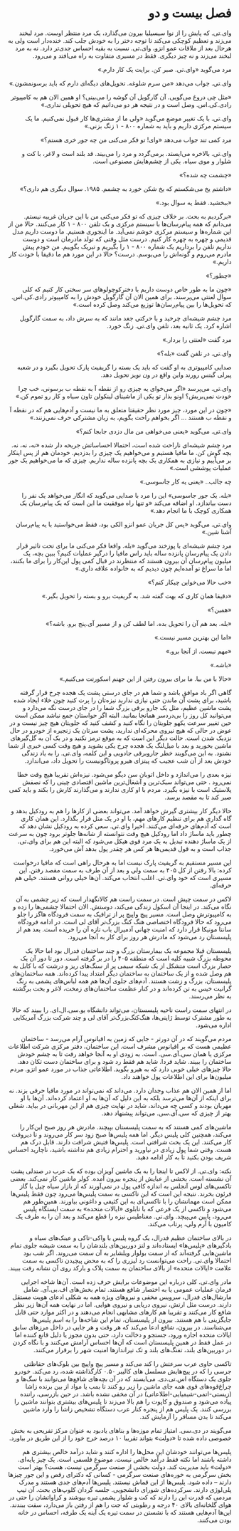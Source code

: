 <div dir="rtl">

# فصل بیست و دو


وای.تی. که پایش را از نوا سیسیلیا بیرون می‌گذارد، یک مرد منتظر اوست. مرد لبخند می‌زند و تعظیم کوچکی می‌کند تا توجه دختر را به خودش جلب کند. خنده‌دار است ولی به هرحال بعد از ملاقات عمو انزو، وای.تی. نسبت به بقیه احساس جدی‌تر دارد. نه به مرد لبخند می‌زند و نه چیز دیگری. فقط در مسیری متفاوت به راه می‌افتد و می‌رود.

مرد می‌گوید «وای.تی. صبر کن. برایت یک کار دارم.»

وای.تی. جواب می‌دهد «من سرم شلوغه. تحویل‌های دیگه‌ای دارم که باید برسونمشون.»

«مثل چی دروغ می‌گویی. آن گارگویل آن گوشه را می‌بینی؟ او همین الان هم به کامپیوتر رادی.کی.اس. وصل است و در نتیجه هر دو می‌دانیم که هیچ تحویلی نداری.»

وای.تی. با یک تغییر موضع می‌گوید «ولی ما از مشتری‌ها کار قبول نمی‌کنیم. ما یک سیستم مرکزی داریم و باید به شماره ۸۰۰ - ۱ زنگ بزنی.»

مرد کمی تند جواب می‌دهد «وای! تو فکر می‌کنی من چه جور خری هستم؟»

وای.تی. بالاخره می‌ایستد. برمی‌گردد و مرد را می‌بیند. قد بلند است و لاغر، با کت و شلوار و موی سیاه. یکی از چشم‌هایش مصنوعی است.

«چشمت چه شده؟»

«داشتم یخ می‌شکستم که یخ شکن خورد به چشمم. ۱۹۸۵. سوال دیگری هم داری؟»

«ببخشید. فقط یه سوال بود.»

«برگردیم به بحث. بر خلاف چیزی که تو فکر می‌کنی من با این جریان غریبه نیستم. می‌دانم که همه پیام‌رسان‌ها با سیستم مرکزی و یک تلفن ۸۰۰ - ۱ کار می‌کنند. حالا من از این شماره‌ها و سیستم مرکزی خوشم نمی‌آید. ما اینجوری هستیم. ما دوست داریم مدل قدیمی و چهره به چهره کار کنیم. درست مثل وقتی که تولد مادرمان است و دوست نداریم تلفن را برداریم یک شماره ۸۰۰ - ۱ را بگیریم و تبریک بگوییم. من خودم پیش مادرم می‌روم و گونه‌اش را می‌بوسم. درست؟ حالا در این مورد هم ما دقیقا با خودت کار داریم.»

«چطور؟»

«چون ما به طور خاص دوست داریم با دخترکوچولوهای سر سختی کار کنیم که کلی سوال لعنتی می‌پرسند. برای همین الان آن گارگویل خودش را به کامپیوتر رادی.کی.اس. که تحویل‌ها را بین پیام‌رسان‌ها توزیع می‌کند وصل کرده است.»

مرد چشم شیشه‌ای چرخید و با حرکتی جغد مانند که به سرش داد، به سمت گارگویل اشاره کرد. یک ثانیه بعد، تلفن وای.تی. زنگ خورد.

مرد گفت «لعنتی را بردار.»

وای.تی. در تلفن گفت «بله؟»

صدایی کامپیوتری به او گفت که باید یک بسته را گریفیث پارک تحویل بگیرد و در شعبه پیرلی گیتس رورند واین واقع در ون نویز تحویل دهد.

وای.تی. می‌پرسد «اگر می‌خوای یه چیزی رو از نقطه آ به نقطه ب برسونی، خب چرا خودت نمی‌بریش؟ اونو بذار تو یکی از ماشینای لینکولن تاون سیاه و کار رو تموم کن.»

«چون در این مورد،‌ چیز مورد نظر حقیقتا متعلق به ما نیست و آدم‌هایی هم که در نقطه آ و نقطه ب هستند ... اگر بخواهم راحت بگویم، به زبان مشترکی حرف نمی‌زنند.»

وای.تی. می‌گوید «یعنی می‌خواهی من مال دزدی جابجا کنم؟»

مرد چشم شیشه‌ای ناراحت شده است، احتمالا احساساتش جریحه دار شده «نه، نه، نه. بچه گوش کن. ما مافیا هستیم و می‌خواهیم یک چیزی را بدزدیم. خودمان هم از پس اینکار بر می‌آییم و نیازی به همکاری یک بچه پانزده ساله نداریم.  چیزی که ما می‌خواهیم یک جور عملیات پوششی است.»

چه جالب.. «یعنی یه کار جاسوسی.»

«بله. یک جور جاسوسی» این را مرد با صدایی می‌گوید که انگار می‌خواهد یک نفر را دست بیاندازد. او اضافه می‌کند «و تنها راه موفقیت ما این است که یک پیام‌رسان یک همکاری کوچک با ما انجام دهد.»

وای.تی. می‌گوید «پس کل جریان عمو انزو الکی بود، فقط می‌خواستید با یه پیام‌رسان آشنا شین.»

مرد چشم شیشه‌ای با پوزخند می‌گوید «بله. واقعا فکر می‌کنی ما برای تحت تاثیر قرار دادن یک پیام‌رسان پانزده ساله باید راس مافیا را درگیر عملیات کنیم؟ ببین بچه، یک میلیون پیام‌رسان آن بیرون هستند که منتظرند در قبال کمی پول این‌کار را برای ما بکنند، اما ما سراغ تو آمده‌ایم چون دیدیم که به خانواده علاقه داری.»

«خب حالا می‌خواین چیکار کنم؟»

«دقیقا همان کاری که بهت گفته شد. به گریفیث برو و بسته را تحویل بگیر.»

«همین؟»

«بله. بعد هم آن را تحویل بده. اما لطف کن و از مسیر آی.پنج برو. باشه؟»

«اما این بهترین مسیر نیست.»

«مهم نیست. از آنجا برو.»

«باشه.»

«حالا با من بیا. ما برای بیرون رفتن از این جهنم اسکورتت می‌کنیم.»

گاهی اگر باد موافق باشد و شما هم در جای درستی پشت یک هجده چرخ قرار گرفته باشید، برای پشت آن ماندن حتی نیازی ندارید نیزه‌تان را پرت کنید چون خلاء ایجاد شده پشت ماشین عظیم، مثل یک جارو برقی بزرگ شما را در جای درست نگه می‌دارد و می‌توانید کل روز را بی‌دردسر همانجا بمانید. البته اگر حواستان جمع نباشد ممکن است حین تغییر سرعت یکهو جلویتان را نگاه کنید و کشف کنید که جلویتان هیچ چیز نیست و در عوض در حالی که هیچ نیروی محرکه‌ای ندارید، پشت سرتان یک زنجیره از خودرو در حال نزدیک شدن است. حالت دیگر این است که به موقع ترمز نکنید و در یک آن به گل‌گیرهای ماشین بخورید و بعد با میل‌لنگ یک هجده چرخ یکی بشوید و هیچ وقت کسی خبری از شما نشنود. به این می‌گویند خطر  جاروبرقی جادویی و این کلمه، وای.تی. را به یاد زندگی خودش بعد از آن شب عجیب که پیتزای هیرو پروتاگونیست را تحویل داد، می‌اندازد.

نیزه بعدی را می‌اندازد و داخل اتوبان سن دیگو می‌شود. نیزه‌اش تقریبا هیچ وقت خطا نمی‌رود . حتی می‌تواند سبک‌ترین و آشغال‌ترین ماشین اقتصادی چینی را که نصفش پلاستیک است با نیزه بگیرد. مردم با او کاری ندارند و می‌گذارند کارش را بکند و باید کمی صبر کند تا به مقصد برسد.

حالا دیگر کار بیشتری گیرش خواهد آمد. می‌تواند بعضی از کارها را هم به رودکیل بدهد و گاه گداری هم برای تنظیم کارهای مهم، با او در یک متل قرار بگذارد. این همان کاری است که آدم‌های حرفه‌ای می‌کنند. اخیرا وای.تی. سعی کرده به رودکیل نشان دهد که چطور باید ماساژ داد اما رودکیل هیچ وقت نتوانسته از شانه‌ها جلوتر برود چون به سرعت از یک ماساژ دهنده تبدیل به یک مرد قوی هیکل می‌شود که البته این هم برای وای.تی. جذاب است و به قول قدیمی‌ها هر کس هر چقدر پول بدهد آش می‌خورد.

این مسیر مستقیم به گریفیث پارک نیست اما به هرحال راهی است که مافیا درخواست کرده: بالا رفتن از کل ۴۰۵ به سمت ولی و بعد از آن طرف به سمت مقصد رفتن. این مسیری است که خود وای.تی. اغلب انتخاب می‌کند. آن‌ها خیلی روانی هستند. خیلی هم حرفه‌ای.

لاکس در سمت چپش است. در سمت راست هم کالانگهدار است که زیر چشمی به آن نگاه می‌کند. در اینجا آن اسکول زندگی می‌کند، دوستش. الان احتمالا چشمی‌ها را زده و به کامپیوترش وصل است. مسیر پیچ واپیچ پر از ترافیک به سمت فرودگاه هاگز را جلو می‌رود که حالا فرودگاه اختصاصی هنگ کنگ بزرگ‌تر آقای لی است. در ادامه فرودگاه سانتا مونیکا قرار دارد که امنیت جهانی آدمیرال باب تازه آن ‌را خریده است. بعد هم از پلیسستان رد می‌شود که مادرش هر روز برای کار به آنجا می‌رود.

پلیسستان قبلا مجموعه یک بیمارستان بزرگ و چند ساختمان فدرال بود اما حالا یک محوطه بزرگ شبیه کلیه است که منطقه ۴۰۵ را در بر گرفته است.  دور تا دور آن یک حصار بزرگ است متشکل از یک شبکه سیمی پر از سنگ‌های ریز و درشت که با کابل به هم وصل شده و از یک ساختمان به ساختمان دیگر امتداد پیدا کرده‌اند. همه ساختمان‌های پلیسستان، بزرگ و زشت هستند. آدم‌های جلوی آن‌ها هم همه لباس‌های پشمی به رنگ گرانیت خیس به تن کرده‌اند و در کنار عظمت ساختمان‌های زمخت، لاغر و بخت برگشته به نظر می‌رسند.

در انتهای سمت راست ناحیه پلیسستان، می‌تواند دانشگاه یو.سی.ال.ای. را ببیند که حالا به طور مشترک توسط ژاپنی‌ها، هنگ‌کنگ‌بزرگ‌تر آقای لی و چند شرکت بزرگ آمریکایی اداره می‌شود.

مردم می‌گویند که در آن دورتر - جایی که زمین به اقیانوس آرام می‌رسد - ساختمان عظیمی هست که بر اقیانوس مشرف است. این ساختمان، دفتر مرکزی شرکت اطلاعات مرکزی یا همان سی.آی.سی. است. به زودی او به آنجا خواهد رفت تا به چشم خودش ساختمان را ببیند. شاید فردا. شاید هم فقط رد شود و برای ساختمان دست تکان دهد. حالا چیزهای خیلی خوبی دارد که به هیرو بگوید. اطلاعاتی جذاب در مورد عمو انزو. مردم میلیون‌ها برای این اطلاعات پول خواهند داد.

اما از همین الان هم عذاب وجدان دارد. می‌داند که نمی‌تواند در مورد مافیا حرفی بزند. نه برای اینکه از آن‌ها می‌ترسد بلکه به این دلیل که آن‌ها به او اعتماد کرده‌اند. آن‌ها با او مهربان بودند و کسی چه می‌داند، شاید در نهایت چیزی هم از این مهربانی در بیاید. شغلی بهتر از چیزی که سی.آی.سی. می‌تواند پیشنهاد دهد.

ماشین‌های کمی هستند که به سمت پلیسستان بپیچند. مادرش هر روز صبح این‌کار را می‌کند، همچنین کلی پلیس دیگر. اما همه پلیس‌ها صبح زود سر کار می‌روند و تا دیروقت کار می‌کنند. این یک بحث شرافتی است. پلیس‌ها فتیش شرافت دارند. قابل درک هم هست. وقتی شما پول زیادی در نیاورید و احترام زیادی هم نداشته باشید، ناچارید احساس شریف بودن بکنید تا به کار ادامه دهید.

نکته: وای.تی. از لاکس تا اینجا را به یک ماشین آویزان بوده که یک عرب در صندلی پشت آن نشسته است. بخشی از عبایش از پنجره بیرون آمده. کولر ماشین کار نمی‌کند. بعضی تاکسی‌های لوس آنجلس به اندازه کافی پول در نمی‌آورند که از بازار سیاه چیل یا گاز فرئون بخرند. نتیجه این است که این تاکسی به سمت پلیس‌ها می‌رود چون فقط پلیس‌ها ممکن است مهمانشان را با تاکسی‌ای به این کثیفی و داغونی بیاورند. همین‌طور هم می‌شود و تاکسی از یک فرعی که با تابلوی «ایالات متحده» به سمت ایستگاه پلیس می‌رود، پایین می‌پیچد. وای.تی. مغناطیس نیزه را قطع می‌کند و بعد آن را به طرف یک کامیون با آرم ولی، پرتاب می‌کند.

در بالای ساختمان عظیم فدرال، یک گروه پلیس با واکی-تاکی و عینک‌های سیاه و بادگیرهای «پلیس‌ها» ایستاده‌اند و لنز دوربین‌های بلندشان را به سمت شیشه جلوی تمام ماشین‌هایی گرفته‌آند که از سمت بولوار ویلشایر به آن سمت می‌روند. اگر شب بود احتمالا وای.تی. راحت می‌توانست رد لیزری را که به محض پیچیدن تاکسی به سمت علامت «ایالات متحده» از بالای ساختمان به سمت پلاک و بارکد روی آن نشانه رفت ببیند.

مادر وای.تی. کلی درباره این موضوعات برایش حرف زده است. آن‌ها شاخه اجرایی فرمان عملیات عمومی یا به اختصار شافع هستند. تمام بخش‌های اف.بی.آی. شامل مارشال‌های فدرال، سرویس مخفی و نیروهای ویژه همه به شکلی ادعای هویت مستقل دارند. درست مثل ارتش، نیروی دریایی و نیروی هوایی. اما در نهایت همه آن‌ها زیر نظر شافع کار می‌کنند و تقریبا هم کارهای مشابهی انجام می‌دهند و در اکثر موارد حتی قابل جایگزینی با هم هستند. بیرون از پلیسستان، تمام این شاخه‌ها را به اسم پلیس‌ها می‌شناسند. در بیرون، شافع ادعا می‌کند که هر وقت و هر جایی در داخل مرزهای سابق ایالات متحده اجازه ورود، جستجو و دخالت دارد،‌ حتی بدون مجوز یا دلیل قانع کننده اما در عمل فقط در همین پلیسستان است که آن‌ها احساس آرامش می‌کنند و با نگاه کردن در دوربین‌های بلند، تفنگ‌های بلند و تک تیراندازها امنیت شهر را برقرار می‌کنند.

تاکسی حاوی عرب سرعتش را کند می‌کند و مسیر پیچ واپیچ بین بلوک‌های حفاظتی جرسی را که در پیچ‌هایش مسلسل های کالیبر ۰.۵۰ کارگذاشته شده، رد می‌کند. خودرو جلوی یک دستگاه اس.تی.دی. می‌ایستد که در آن بچه‌های شافع‌ها می‌توانند با سگ‌ها و چراغ‌قوه‌های قوی همه جای ماشین را زیر رو کنند تا بمب یا مواد از بین برنده زاشا (زیستی-اتمی-شیمیایی-اطلاعاتی) در آن مخفی نشده باشد. در حین بازرسی، راننده پیاده می‌شود و صندوق و کاپوت را هم بالا می‌زند تا پلیس‌های بیشتری بتوانند ماشین را بررسی کنند. یک پلیس هم از پنجره کنار عرب دستگاه تشخیص زاشا را وارد ماشین می‌کند تا بدن مسافر را آزمایش کند.

می‌گویند در دی.سی. امتیاز تمام موزه‌ها و بناهای یادبود به عنوان مرکز تفریحی به بخش خصوصی داده شده تا «دولت» بتواند تقریبا ۱۰ درصد خرج خود را از این طریق در بیاورد.

پلیس‌ها می‌توانند خودشان این محل‌ها را اداره کنند و شاید درآمد خالص بیشتری هم داشته باشند اما نکته فقط درآمد خالص نیست. موضوع فلسفی است. یک چیز پایه‌ای. «دولت» باید مدیریت کند. دولت بخشی از صنعت سرگرمی نیست، هست؟ بهتر است بخش سرگرمی به خوره‌های صنعت سرگرمی - کسانی که دکترای رقص و این جور چیزها دارند – داده شود. پلیس‌ها از این قماش نیستند. پلیس‌ها آدم‌های جدی هستند و مدرک پلی‌لوژی دارند.  سرکرده‌های شورای دانشجویی. جلسه گردان کلوپ‌های بحث. آن تیپ مردمی که قدرت این را دارند که کت و شلوار پشمی تیره بپوشند و کراواتشان را حتی در هوای گلخانه‌ای بالای ۴۰ درجه و رطوبتی که جت را هم از رفتن باز می‌دارد، سفت ببندند. این‌ها آدم‌هایی هستند که با نشستن در سمت تیره یک آینه یک طرفه، احساس در خانه بودن می‌کنند.


</div>
